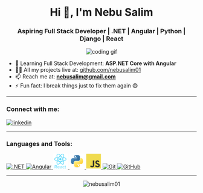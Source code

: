 <h1 align="center">Hi 👋, I'm Nebu Salim</h1>
<h3 align="center">Aspiring Full Stack Developer | .NET | Angular | Python | Django | React</h3>

<p align="center">
  <img src="https://cdn.dribbble.com/users/1162077/screenshots/3848914/programmer.gif" width="300" alt="coding gif">
</p>

- 🌱 Learning Full Stack Development: **ASP.NET Core with Angular**
- 👨‍💻 All my projects live at: [github.com/nebusalim01](https://github.com/nebusalim01)
- 📫 Reach me at: **nebusalim@gmail.com**
- ⚡ Fun fact: I break things just to fix them again 😄

---

<h3 align="left">Connect with me:</h3>
<p align="left">
  <a href="https://www.linkedin.com/in/nebusalim" target="_blank">
    <img src="https://cdn.jsdelivr.net/npm/simple-icons@v3/icons/linkedin.svg" alt="linkedin" height="30" width="40" />
  </a>
</p>

---

<h3 align="left">Languages and Tools:</h3>
<p align="left">
  <a href="https://dotnet.microsoft.com/" target="_blank"> <img src="https://www.vectorlogo.zone/logos/dotnet/dotnet-icon.svg" alt=".NET" width="40" height="40"/> </a>
  <a href="https://angular.io/" target="_blank"> <img src="https://angular.io/assets/images/logos/angular/angular.svg" alt="Angular" width="40" height="40"/> </a>
  <a href="https://reactjs.org/" target="_blank"> <img src="https://raw.githubusercontent.com/devicons/devicon/master/icons/react/react-original-wordmark.svg" alt="React" width="40" height="40"/> </a>
  <a href="https://www.python.org/" target="_blank"> <img src="https://raw.githubusercontent.com/devicons/devicon/master/icons/python/python-original.svg" alt="Python" width="40" height="40"/> </a>
  <a href="https://developer.mozilla.org/en-US/docs/Web/JavaScript" target="_blank"> <img src="https://raw.githubusercontent.com/devicons/devicon/master/icons/javascript/javascript-original.svg" alt="JavaScript" width="40" height="40"/> </a>
  <a href="https://git-scm.com/" target="_blank"> <img src="https://www.vectorlogo.zone/logos/git-scm/git-scm-icon.svg" alt="Git" width="40" height="40"/> </a>
  <a href="https://github.com/" target="_blank"> <img src="https://cdn-icons-png.flaticon.com/512/25/25231.png" alt="GitHub" width="40" height="40"/> </a>
</p>

---

<p align="center">
  <img src="https://github-readme-stats.vercel.app/api?username=nebusalim01&show_icons=true&locale=en" alt="nebusalim01" />
</p>
